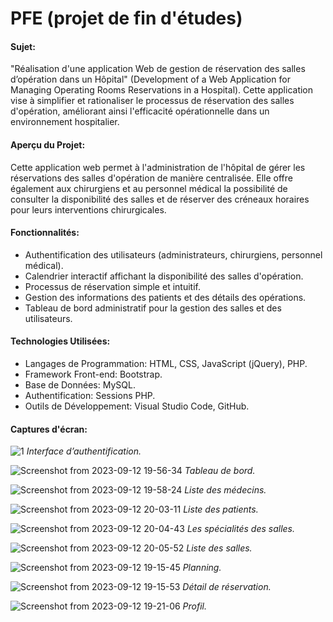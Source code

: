 # PFE (projet de fin d'études)

#### Sujet:
"Réalisation d'une application Web de gestion de réservation des salles d’opération dans un Hôpital" (Development of a Web Application for Managing Operating Rooms Reservations in a Hospital).
Cette application vise à simplifier et rationaliser le processus de réservation des salles d'opération, améliorant ainsi l'efficacité opérationnelle dans un environnement hospitalier.

#### Aperçu du Projet:
Cette application web permet à l'administration de l'hôpital de gérer les réservations des salles d'opération de manière centralisée. Elle offre également aux chirurgiens et au personnel médical la possibilité de consulter la disponibilité des salles et de réserver des créneaux horaires pour leurs interventions chirurgicales.

#### Fonctionnalités:
- Authentification des utilisateurs (administrateurs, chirurgiens, personnel médical).
- Calendrier interactif affichant la disponibilité des salles d'opération.
- Processus de réservation simple et intuitif.
- Gestion des informations des patients et des détails des opérations.
- Tableau de bord administratif pour la gestion des salles et des utilisateurs.

#### Technologies Utilisées:
- Langages de Programmation: HTML, CSS, JavaScript (jQuery), PHP.
- Framework Front-end: Bootstrap.
- Base de Données: MySQL.
- Authentification: Sessions PHP.
- Outils de Développement: Visual Studio Code, GitHub.

#### Captures d'écran:

![1](https://github.com/mrsaidkarim/pfe/assets/98237419/9a6ae365-f9db-4c1c-9573-4c7dd8346202)
*Interface d’authentification.*


![Screenshot from 2023-09-12 19-56-34](https://github.com/mrsaidkarim/pfe/assets/98237419/85609f16-1a35-44ff-8e14-5fbce3a8309d)
*Tableau de bord.*


![Screenshot from 2023-09-12 19-58-24](https://github.com/mrsaidkarim/pfe/assets/98237419/dffa7b84-9265-4d34-8113-236cf53e353a)
*Liste des médecins.*


![Screenshot from 2023-09-12 20-03-11](https://github.com/mrsaidkarim/pfe/assets/98237419/1c27e20a-de7d-4e2b-9976-c2eb87c9fd3b)
*Liste des patients.*


![Screenshot from 2023-09-12 20-04-43](https://github.com/mrsaidkarim/pfe/assets/98237419/23a3ef50-f525-4507-a121-5102b1360d9a)
*Les spécialités des salles.*


![Screenshot from 2023-09-12 20-05-52](https://github.com/mrsaidkarim/pfe/assets/98237419/78a5eeb8-cffd-4861-910c-bce1f51bb73c)
*Liste des salles.*


![Screenshot from 2023-09-12 19-15-45](https://github.com/mrsaidkarim/pfe/assets/98237419/f761c5eb-17a3-4a44-abcb-5b4e11b9ae4e)
*Planning.*


![Screenshot from 2023-09-12 19-15-53](https://github.com/mrsaidkarim/pfe/assets/98237419/97548616-7577-4bf0-a7dc-0fa8f6489b6f)
*Détail de réservation.*


![Screenshot from 2023-09-12 19-21-06](https://github.com/mrsaidkarim/pfe/assets/98237419/e02693da-56ce-474f-b141-f15599572b5f)
*Profil.*
